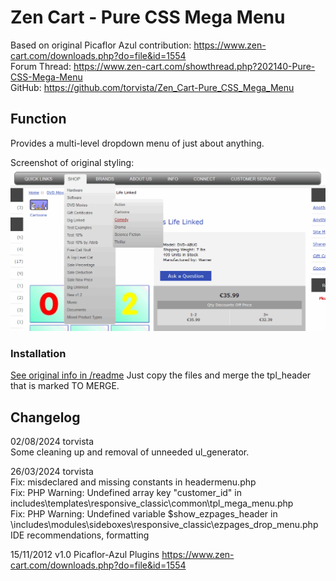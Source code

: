# Zen Cart - Pure CSS Mega Menu
Based on original Picaflor Azul contribution: https://www.zen-cart.com/downloads.php?do=file&id=1554  
Forum Thread: https://www.zen-cart.com/showthread.php?202140-Pure-CSS-Mega-Menu  
GitHub: https://github.com/torvista/Zen_Cart-Pure_CSS_Mega_Menu

## Function
Provides a multi-level dropdown menu of just about anything.

Screenshot of original styling:
![original plugin styling](menu_original.gif)

### Installation
[See original info in /readme](readme/pure_css_mega_menu_readme.html)
Just copy the files and merge the tpl_header that is marked TO MERGE.

## Changelog
02/08/2024 torvista  
Some cleaning up and removal of unneeded ul_generator.

26/03/2024 torvista  
Fix: misdeclared and missing constants in headermenu.php  
Fix: PHP Warning: Undefined array key "customer_id" in includes\templates\responsive_classic\common\tpl_mega_menu.php  
Fix: PHP Warning: Undefined variable $show_ezpages_header in \includes\modules\sideboxes\responsive_classic\ezpages_drop_menu.php  
IDE recommendations, formatting

15/11/2012 v1.0 Picaflor-Azul Plugins
https://www.zen-cart.com/downloads.php?do=file&id=1554
